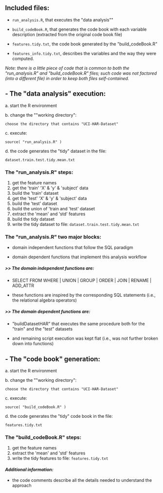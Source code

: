 ## Included files:

- `run_analysis.R`, that executes the "data analysis""

- `build_codeBook.R`, that generates the code book with each variable description (extracted from the original code book file)

- `features.tidy.txt`, the code book generated by the "build_codeBook.R"

- `features_info.tidy.txt`, describes the variables and the way they were computed.

*Note: there is a little piece of code that is common to both the "run_analysis.R" and "build_codeBook.R" files; such code was not factored (into a different file) in order to keep both files self-contained.*     


## - The "data analysis" execution:

a. start the R environment

b. change the ""working directory":

	choose the directory that contains "UCI-HAR-Dataset"

c. execute:

	source( "run_analysis.R" )

d. the code generates the "tidy" dataset in the file:

    dataset.train.test.tidy.mean.txt
    
      
### The "run_analysis.R" steps:

1. get the feature names
2. get the 'train' 'X' & 'y' & 'subject' data
3. build the 'train' dataset
4. get the 'test' 'X' & 'y' & 'subject' data
5. build the 'test' dataset
6. build the union of 'train and 'test' dataset
7. extract the 'mean' and 'std' features
8. build the tidy dataset
9. write the tidy dataset to file:
    `dataset.train.test.tidy.mean.txt`


### The "run_analysis.R" two major blocks:

* domain independent functions that follow the SQL paradigm

* domain dependent functions that implement this analysis workflow


##### >> The domain independent functions are:
* SELECT FROM WHERE | UNION | GROUP | ORDER | JOIN | RENAME | ADD_ATTR

* these functions are inspired by the corresponding SQL statements (i.e., the relational algebra operators)


##### >> The domain dependent functions are:

* "buildDatasetHAR" that executes the same procedure both for the "train" and the "test" datasets
 
* and remaining script execution was kept flat (i.e., was not further broken down into functions)



## - The "code book" generation:

a. start the R environment

b. change the ""working directory":

	choose the directory that contains "UCI-HAR-Dataset"

c. execute:

	source( "build_codeBook.R" )

d. the code generates the "tidy" code book in the file:

    features.tidy.txt


### The "build_codeBook.R" steps:

1. get the feature names
2. extract the 'mean' and 'std' features
3. write the tidy features to file:
    `features.tidy.txt`

     
#### *Additional information:*
* the code comments describe all the details needed to understand the approach
